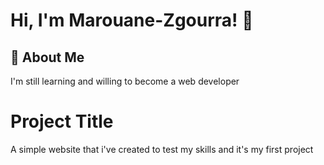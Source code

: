 
# Hi, I'm Marouane-Zgourra! 👋


## 🚀 About Me
I'm still learning and willing to become a web developer


# Project Title

A simple website that i've created to test my skills and it's my first project

